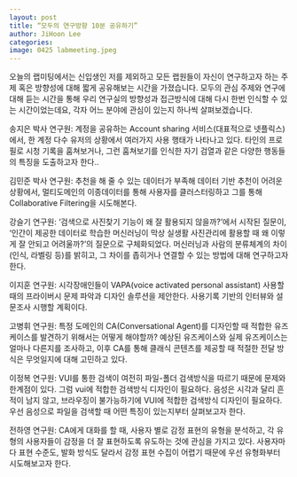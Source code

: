 ```yaml
---
layout: post
title: “모두의 연구방향 10분 공유하기”
author: JiHoon Lee
categories: 
image: 0425 labmeeting.jpeg
---
```

오늘의 랩미팅에서는 신입생인 저를 제외하고 모든 랩원들이 자신이 연구하고자 하는 주제 혹은 방향성에 대해 짧게 공유해보는 시간을 가졌습니다. 모두의 관심 주제와 연구에 대해 듣는 시간을 통해 우리 연구실의 방향성과 접근방식에 대해 다시 한번 인식할 수 있는 시간이었는데요, 각자 어느 분야에 관심이 있는지 하나씩 살펴보겠습니다.

송지은 박사 연구원: 계정을 공유하는 Account sharing 서비스(대표적으로 넷플릭스)에서, 한 계정 다수 유저의 상황에서 여러가지 사용 행태가 나타나고 있다. 타인의 프로필로 시청 기록을 훔쳐보거나, 그런 훔쳐보기를 인식한 자기 검열과 같은 다양한 행동들의 특징을 도출하고자 한다..

김민준 박사 연구원: 추천을 해 줄 수 있는 데이터가 부족해 데이터 기반 추천이 어려운 상황에서, 멀티도메인의 이종데이터를 통해 사용자를 클러스터링하고 그를 통해 Collaborative Filtering을 시도해본다. 

강슬기 연구원: ‘검색으로 사진찾기 기능이 왜 잘 활용되지 않을까?’에서 시작된 질문이, ‘인간이 제공한 데이터로 학습한 머신러닝이 막상 실생활 사진관리에 활용할 때 왜 이렇게 잘 안되고 어려울까?’의 질문으로 구체화되었다. 머신러닝과 사람의 분류체계의 차이(인식, 라벨링 등)를 밝히고, 그 차이를 좁히거나 연결할 수 있는 방법에 대해 연구하고자 한다. 

이지훈 연구원: 시각장애인들이 VAPA(voice activated personal assistant) 사용할 때의 프라이버시 문제 파악과 디자인 솔루션을 제안한다. 사용기록 기반의 인터뷰와 설문조사 시행할 계획이다.

고병휘 연구원: 특정 도메인의 CA(Conversational Agent)를 디자인할 때 적합한 유즈케이스를 발견하기 위해서는 어떻게 해야할까? 예상된 유즈케이스와 실제 유즈케이스는 얼마나 다른지를 조사하고, 이후 CA를 통해 클래식 콘텐츠를 제공할 때 적절한 전달 방식은 무엇일지에 대해 고민하고 있다.

이정복 연구원: VUI를 통한 검색이 여전히 파일-폴더 검색방식을 따르기 때문에 문제와 한계점이 있다. 그럼 vui에 적합한 검색방식 디자인이 필요하다. 음성은 시각과 달리 흔적이 남지 않고, 브라우징이 불가능하기에 VUI에 적합한 검색방식 디자인이 필요하다. 우선 음성으로 파일을 검색할 때 어떤 특징이 있는지부터 살펴보고자 한다. 

전하영 연구원: CA에게 대화를 할 때, 사용자 별로 감정 표현의 유형을 분석하고, 각 유형의 사용자들이 감정을 더 잘 표현하도록 유도하는 것에 관심을 가지고 있다. 사용자마다 표현 수준도, 발화 방식도 달라서 감정 표현 수집이 어렵기 때문에 우선 유형화부터 시도해보고자 한다.

